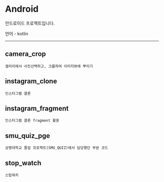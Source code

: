 # Android

안드로이드 프로젝트입니다.

언어 - kotlin
<hr>

## camera_crop
    
    갤러리에서 사진선택하고, 크롭하여 이미지뷰에 뿌리기
    

## instagram_clone
    
    인스타그램 클론
    
## instagram_fragment
    
    인스타그램 클론 fragment 활용
    
## smu_quiz_pge
    
    상명대학교 졸업 프로젝트(SMU_QUIZ)에서 담당했던 부분 코드
    

## stop_watch
    
    스탑워치